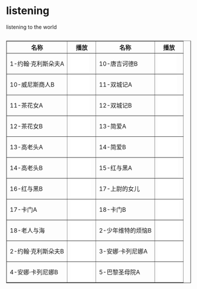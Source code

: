 # listening
listening to the world

## 
<table border="1">
<tr>
<th>名称</th>
<th>播放</th>
<th>名称</th>
<th>播放</th>
</tr>
<tr><td>1-约翰·克利斯朵夫A</td><td><embed height="50" width="51" src="/ i/BOOK1-约翰·克利斯朵夫A.MP3"></embed></td><td>10-唐吉诃德B</td><td><embed height="50" width="51" src="/ i/book10-唐吉诃德B.mp3"></embed></td></tr>
<tr><td>10-威尼斯商人B</td><td><embed height="50" width="52" src="/ i/BOOK10-威尼斯商人B.MP3"></embed></td><td>11-双城记A</td><td><embed height="50" width="52" src="/ i/book11-双城记A.mp3"></embed></td></tr>
<tr><td>11-茶花女A</td><td><embed height="50" width="53" src="/ i/BOOK11-茶花女A.MP3"></embed></td><td>12-双城记B</td><td><embed height="50" width="53" src="/ i/book12-双城记B.mp3"></embed></td></tr>
<tr><td>12-茶花女B</td><td><embed height="50" width="54" src="/ i/BOOK12-茶花女B.MP3"></embed></td><td>13-简爱A</td><td><embed height="50" width="54" src="/ i/book13-简爱A.mp3"></embed></td></tr>
<tr><td>13-高老头A</td><td><embed height="50" width="55" src="/ i/BOOK13-高老头A.MP3"></embed></td><td>14-简爱B</td><td><embed height="50" width="55" src="/ i/book14-简爱B.mp3"></embed></td></tr>
<tr><td>14-高老头B</td><td><embed height="50" width="56" src="/ i/BOOK14-高老头B.MP3"></embed></td><td>15-红与黑A</td><td><embed height="50" width="56" src="/ i/BOOK15-红与黑A.MP3"></embed></td></tr>
<tr><td>16-红与黑B</td><td><embed height="50" width="57" src="/ i/BOOK16-红与黑B.MP3"></embed></td><td>17-上尉的女儿</td><td><embed height="50" width="57" src="/ i/book17-上尉的女儿.mp3"></embed></td></tr>
<tr><td>17-卡门A</td><td><embed height="50" width="58" src="/ i/BOOK17-卡门A.MP3"></embed></td><td>18-卡门B</td><td><embed height="50" width="58" src="/ i/BOOK18-卡门B.MP3"></embed></td></tr>
<tr><td>18-老人与海</td><td><embed height="50" width="59" src="/ i/book18-老人与海.mp3"></embed></td><td>2-少年维特的烦恼B</td><td><embed height="50" width="59" src="/ i/book2-少年维特的烦恼B.mp3"></embed></td></tr>
<tr><td>2-约翰·克利斯朵夫B</td><td><embed height="50" width="60" src="/ i/BOOK2-约翰·克利斯朵夫B.MP3"></embed></td><td>3-安娜·卡列尼娜A</td><td><embed height="50" width="60" src="/ i/BOOK3-安娜·卡列尼娜A.MP3"></embed></td></tr>
<tr><td>4-安娜·卡列尼娜B</td><td><embed height="50" width="61" src="/ i/BOOK4-安娜·卡列尼娜B.MP3"></embed></td><td>5-巴黎圣母院A</td><td><embed height="50" width="61" src="/ i/book5-巴黎圣母院A.mp3"></embed></td></tr>
</table>
